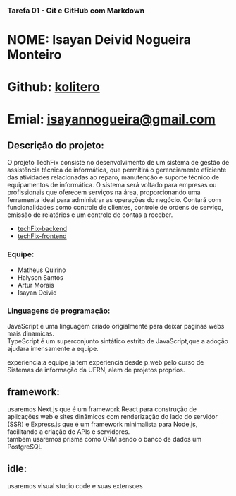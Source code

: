 ### Tarefa 01 - Git e GitHub com Markdown

# NOME: Isayan Deivid Nogueira Monteiro

# Github: [kolitero](https://github.com/kolitero)

# Emial: isayannogueira@gmail.com

## Descrição do projeto:
O projeto TechFix consiste no desenvolvimento de um sistema de gestão de assistência técnica de informática, que permitirá o gerenciamento eficiente das atividades relacionadas ao reparo, manutenção e suporte técnico de equipamentos de informática. O sistema será voltado para empresas ou profissionais que oferecem serviços na área, proporcionando uma ferramenta ideal para administrar as operações do negócio. Contará com funcionalidades como controle de clientes, controle de ordens de serviço, emissão de relatórios e um controle de contas a receber.

- [techFix-backend](https://github.com/quirinof/techFix-backend.git)
- [techFix-frontend](https://github.com/quirinof/techFix-frontend.git)

### Equipe:

- Matheus Quirino
- Halyson Santos
- Artur Morais
- Isayan Deivid

### Linguagens de programação:

JavaScript é uma linguagem criado origialmente para deixar paginas webs mais dinamicas.\
TypeScript é um superconjunto sintático estrito de JavaScript,que a adoção ajudara imensamente a equipe.

experiencia:a equipe ja tem experiencia desde p.web pelo curso de Sistemas de informação da UFRN, alem de projetos proprios.

## framework:
 usaremos Next.js que é um framework React para construção de aplicações web e sites dinâmicos com renderização do lado do servidor (SSR) e Express.js que é um framework minimalista para Node.js, facilitando a criação de APIs e servidores.\
 tambem usaremos prisma como ORM sendo o banco de dados
 um PostgreSQL

 ## idle:
 usaremos visual studio code e suas extensoes

 



